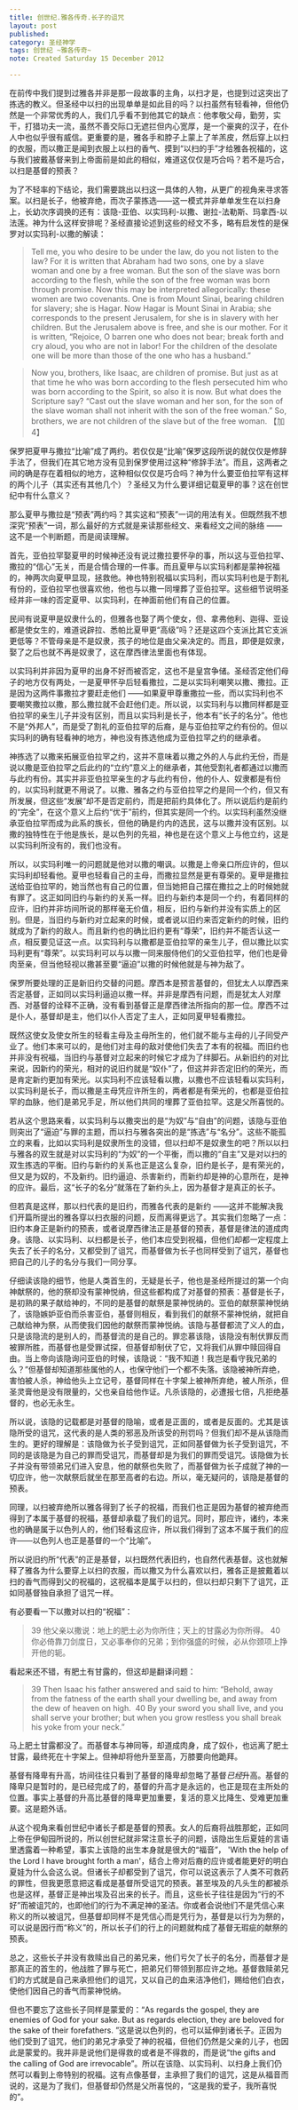 ```yaml
---
title: 创世纪.雅各传奇.长子的诅咒
layout: post
published: 
category: 圣经神学
tags: 创世纪 ~雅各传奇~
note: Created Saturday 15 December 2012

---
```


在前传中我们提到过雅各并非是那一段故事的主角，以扫才是，也提到过这突出了拣选的教义。但圣经中以扫的出现单单是如此目的吗？以扫虽然有轻看神，但他仍然是一个非常优秀的人，我们几乎看不到他其它的缺点：他孝敬父母，勤劳，实干，打猎功夫一流，虽然不善交际口无遮拦但内心宽厚，是一个豪爽的汉子，在仆人中也似乎很有威信。更重要的是，雅各手和脖子上蒙上了羊羔皮，然后穿上以扫的衣服，而以撒正是闻到衣服上以扫的香气、摸到“以扫的手”才给雅各祝福的，这与我们披戴基督来到上帝面前是如此的相似，难道这仅仅是巧合吗？若不是巧合，以扫是基督的预表？

为了不轻率的下结论，我们需要跳出以扫这一具体的人物，从更广的视角来寻求答案。以扫是长子，他被弃绝，而次子蒙拣选——这一模式并非单单发生在以扫身上，长幼次序调换的还有：该隐-亚伯、以实玛利-以撒、谢拉-法勒斯、玛拿西-以法莲。神为什么这样安排呢？圣经直接论述到这些的经文不多，略有启发性的是保罗对以实玛利-以撒的解读：

>Tell me, you who desire to be under the law, do you not listen to the law? For it is written that Abraham had two sons, one by a slave woman and one by a free woman. But the son of the slave was born according to the flesh, while the son of the free woman was born through promise. Now this may be interpreted allegorically: these women are two covenants. One is from Mount Sinai, bearing children for slavery; she is Hagar. Now Hagar is Mount Sinai in Arabia; she corresponds to the present Jerusalem, for she is in slavery with her children. But the Jerusalem above is free, and she is our mother. For it is written, “Rejoice, O barren one who does not bear; break forth and cry aloud, you who are not in labor! For the children of the desolate one will be more than those of the one who has a husband.”

>Now you, brothers, like Isaac, are children of promise. But just as at that time he who was born according to the flesh persecuted him who was born according to the Spirit, so also it is now. But what does the Scripture say? “Cast out the slave woman and her son, for the son of the slave woman shall not inherit with the son of the free woman.” So, brothers, we are not children of the slave but of the free woman.
【加4】

保罗把夏甲与撒拉“比喻”成了两约。若仅仅是“比喻”保罗这段所说的就仅仅是修辞手法了，但我们在其它地方没有见到保罗使用过这种“修辞手法”。而且，这两者之间的确是存在着相似的地方，这种相似仅仅是巧合吗？神为什么要亚伯拉罕有这样的两个儿子（其实还有其他几个）？圣经又为什么要详细记载夏甲的事？这在创世纪中有什么意义？

那么夏甲与撒拉是“预表”两约吗？其实这和“预表”一词的用法有关。但既然我不想深究“预表”一词，那么最好的方式就是来读那些经文、来看经文之间的脉络 ——这不是一个判断题，而是阅读理解。

首先，亚伯拉罕娶夏甲的时候神还没有说过撒拉要怀孕的事，所以这与亚伯拉罕、撒拉的“信心”无关，而是合情合理的一件事。而且夏甲与以实玛利都是蒙神祝福的，神两次向夏甲显现，拯救他。神也特别祝福以实玛利，而以实玛利也是于割礼有份的，亚伯拉罕也很喜欢他，他也与以撒一同埋葬了亚伯拉罕。这些细节说明圣经并非一味的否定夏甲、以实玛利，在神面前他们有自己的位置。

民间有说夏甲是奴隶什么的，但雅各也娶了两个使女，但、拿弗他利、迦得、亚设都是使女生的，难道说辟拉、悉帕比夏甲更“高级”吗？还是这四个支派比其它支派更低等？不管母亲是不是奴隶，孩子的地位是由父亲决定的。而且，即便是奴隶，娶了之后也就不再是奴隶了，这在摩西律法里面也有体现。

以实玛利并非因为夏甲的出身不好而被否定，这也不是皇宫争储。圣经否定他们母子的地方仅有两处，一是夏甲怀孕后轻看撒拉，二是以实玛利嘲笑以撒、撒拉。正是因为这两件事撒拉才要赶走他们 ——如果夏甲尊重撒拉一些，而以实玛利也不要嘲笑撒拉以撒，那么撒拉就不会赶他们走。所以说，以实玛利与以撒同样都是亚伯拉罕的亲生儿子并没有区别，而且以实玛利是长子，他本有“长子的名分”。他也不是“外邦人”，而是受了割礼的亚伯拉罕的后裔，是与亚伯拉罕之约有份的。但以实玛利的确有轻看神的地方，神也没有拣选他成为亚伯拉罕之约的继承者。

神拣选了以撒来拓展亚伯拉罕之约，这并不意味着以撒之外的人与此约无份，而是说以撒是亚伯拉罕之后此约的“立约”意义上的继承者，其他受割礼者都通过以撒而与此约有份。其实并非亚伯拉罕亲生的才与此约有份，他的仆人、奴隶都是有份的，以实玛利就更不用说了。以撒、雅各之约与亚伯拉罕之约是同一个约，但又有所发展，但这些“发展”却不是否定前约，而是把前约具体化了。所以说后约是前约的“完全”，在这个意义上后约“优于”前约，但其实是同一个约。以实玛利虽然没继承亚伯拉罕而成为此系的族长，但他的确是约内的选民，这与以撒并没有区别。以撒的独特性在于他是族长，是以色列的先祖，神也是在这个意义上与他立约，这是以实玛利所没有的，我们也没有。

所以，以实玛利唯一的问题就是他对以撒的嘲讽。以撒是上帝亲口所应许的，但以实玛利却轻看他。夏甲也轻看自己的主母，而撒拉显然是更有尊荣的。夏甲是撒拉送给亚伯拉罕的，她当然也有自己的位置，但当她把自己摆在撒拉之上的时候她就有罪了。这正如同旧约与新约的关系一样。旧约与新约本是同一个约，有着同样的应许，旧约并非坊间所说的那样毫无价值，相反，旧约与新约并没有实质上的区别。但是，当旧约与新约对立起来的时候，或者说以旧约来否定新约的时候，旧约就成为了新约的敌人。而且新约也的确比旧约更有“尊荣”，旧约并不能否认这一点，相反要见证这一点。以实玛利与以撒都是亚伯拉罕的亲生儿子，但以撒比以实玛利更有“尊荣”。以实玛利可以与以撒一同来服侍他们的父亚伯拉罕，他们也是骨肉至亲，但当他轻视以撒甚至要“逼迫”以撒的时候他就是与神为敌了。

保罗所要处理的正是新旧约交替的问题。摩西本是预言基督的，但犹太人以摩西来否定基督，正如同以实玛利逼迫以撒一样。并非是摩西有问题，而是犹太人对摩西、对基督的诠释不正确，没有看到基督正是摩西律法所指向的那一位。摩西不过是仆人，基督却是主，他们以仆人否定了主人，正如同夏甲轻看撒拉。

既然这使女及使女所生的轻看主母及主母所生的，他们就不能与主母的儿子同受产业了。他们本来可以的，是他们对主母的敌对使他们失去了本有的祝福。而旧约也并非没有祝福，当旧约与基督对立起来的时候它才成为了绊脚石。从新旧约的对比来说，因新约的荣光，相对的说旧约就是“奴仆”了，但这并非否定旧约的荣光，而是肯定新约更加有荣光。以实玛利不应该轻看以撒，以撒也不应该轻看以实玛利，以实玛利是长子，而以撒是主母凭应许所生的，两者都是有荣光的，也都是亚伯拉罕的血脉，他们是弟兄手足，所以他们共同的埋葬了亚伯拉罕。这是父所喜悦的。

若从这个思路来看，以实玛利与以撒突出的是“为奴”与“自由”的问题，该隐与亚伯则突出了“逼迫”与罪的主题，而以扫与雅各突出的是“拣选”与“名分”。这些不能孤立的来看，比如以实玛利是奴隶所生的没错，但以扫却不是奴隶生的吧？所以以扫与雅各的双生就是对以实玛利的“为奴”的一个平衡，而以撒的“自主”又是对以扫的双生拣选的平衡。旧约与新约的关系也正是这么复杂，旧约是长子，是有荣光的，但又是为奴的，不及新约。旧约逼迫、杀害新约，而新约却是神的心意所在，是神的应许。最后，这“长子的名分”就落在了新约头上，因为基督才是真正的长子。

但若真是这样，那以扫代表的是旧约，而雅各代表的是新约 ——这并不能解决我们开篇所提出的雅各穿以扫衣服的问题，反而离得更远了。其实我们忽略了一点：旧约本身正是新约的预表，或者说摩西律法正是基督的预表，基督是律法的道成肉身。该隐、以实玛利、以扫都是长子，他们本应受到祝福，但他们却都一定程度上失去了长子的名分，又都受到了诅咒，而基督做为长子也同样受到了诅咒，基督也把自己的儿子的名分与我们一同分享。

仔细读该隐的细节，他是人类首生的，无疑是长子，他也是圣经所提过的第一个向神献祭的，他的祭却没有蒙神悦纳，但这些都构成了对基督的预表：基督是长子，是初熟的果子献给神的，不同的是基督的献祭是蒙神悦纳的。亚伯的献祭蒙神悦纳了，该隐嫉妒亚伯而杀害亚伯，基督则相反，看到我们的献祭不蒙神悦纳，就把自己献给神为祭，从而使我们因他的献祭而蒙神悦纳。该隐与基督都流了义人的血，只是该隐流的是别人的，而基督流的是自己的。罪恋慕该隐，该隐没有制伏罪反而被罪所胜，而基督也是受罪试探，但基督却制伏了它，又将我们从罪中赎回得自由。当上帝向该隐询问亚伯的时候，该隐说：“我不知道！我岂是看守我兄弟的么？”但基督却知道那些属他的人，也保守他们一个都不失落。该隐被神所弃绝，害怕被人杀，神给他头上立记号，基督同样在十字架上被神所弃绝，被人所杀，但圣灵膏他是没有限量的，父也亲自给他作证。凡杀该隐的，必遭报七倍，凡拒绝基督的，也必无永生。

所以说，该隐的记载都是对基督的隐喻，或者是正面的，或者是反面的。尤其是该隐所受的诅咒，这代表的是人类的邪恶及所该受的刑罚吗？但我们却不是从该隐而生的。更好的理解是：该隐做为长子受到诅咒，正如同基督做为长子受到诅咒，不同的是该隐是为自己的罪而受诅咒，而基督却是为我们的罪而受诅咒。该隐做为长子并没有带领弟兄们进入安息，他的献祭也失败了，而基督做为长子成就了神的一切应许，他一次献祭后就坐在那至高者的右边。所以，毫无疑问的，该隐是基督的预表。

同理，以扫被弃绝所以雅各得到了长子的祝福，而我们也正是因为基督的被弃绝而得到了本属于基督的祝福，基督却承载了我们的诅咒。同时，那应许，诸约，本来也的确是属于以色列人的，他们轻看这应许，所以我们得到了这本不属于我们的应许——以色列人也正是基督的一个“比喻”。

所以说旧约所“代表”的正是基督，以扫既然代表旧约，也自然代表基督。这也就解释了雅各为什么要穿上以扫的衣服，而以撒又为什么喜欢以扫，雅各正是披戴着以扫的香气而得到父的祝福的，这祝福本是属于以扫的，但以扫却只剩下了诅咒，正如同基督独自承担了诅咒一样。

有必要看一下以撒对以扫的“祝福”：

> 39 他父亲以撒说：地上的肥土必为你所住；天上的甘露必为你所得。 40 你必倚靠刀剑度日，又必事奉你的兄弟；到你强盛的时候，必从你颈项上挣开他的轭。

看起来还不错，有肥土有甘露的，但这却是翻译问题：

> 39 Then Isaac his father answered and said to him: ​​​​​​​​​​​​​​​​​​​​​​​​​“Behold, away from the fatness of the earth shall your dwelling be, ​​​​​​​and away from the dew of heaven on high. ​​​ 40 ​​​​​​​​By your sword you shall live, ​​​​​​​and you shall serve your brother; ​​​​​​​but when you grow restless ​​​​​​​you shall break his yoke from your neck.” ​​​

马上肥土甘露都没了。而基督本与神同等，却道成肉身，成了奴仆，也远离了肥土甘露，最终死在十字架上。但神却将他升至至高，万膝要向他跪拜。

基督有降卑有升高，坊间往往只看到了基督的降卑却忽略了基督*已经*升高。基督的降卑只是暂时的，是已经完成了的，基督的升高才是永远的，也正是现在主所处的位置。事实上基督的升高比基督的降卑更加重要，复活的意义比降生、受难更加重要。这是题外话。

从这个视角来看创世纪中诸长子都是基督的预表。女人的后裔将战胜那蛇，正如同上帝在伊甸园所说的，所以创世纪就非常注意长子的问题，该隐出生后夏娃的言语里透露着一种希望，事实上该隐的出生本身就是很大的“福音”， 'With the help of the Lord I have brought forth a man'，结合上帝对后裔的应许或者能更好的明白夏娃为什么会这么说。但诸长子却都受到了诅咒，你可以说这表示了人类不可救药的罪性，但我更愿意把这看成是基督所受诅咒的预表。甚至埃及的凡头生的都被杀也是这样，基督正是神出埃及召出来的长子。而且，这些长子往往是因为“行的不好”而被诅咒的，也即他们的行为不满足神的圣洁。你或者会说他们不是凭信心来称义的所以被诅咒，但基督却同样不是凭信心而是凭行为，基督是以行为为祭的，可以说是因行而“称义”的，所以长子们的行上的问题就构成了基督无瑕疵的献祭的预表。

总之，这些长子并没有救赎出自己的弟兄来，他们亏欠了长子的名分，而基督才是那真正的首生的，他战胜了罪与死亡，把弟兄们带领到那应许之地。基督救赎弟兄们的方式就是自己来承担他们的诅咒，又以自己的血来洁净他们，赐给他们白衣，使他们因自己的香气而蒙神悦纳。

但也不要忘了这些长子同样是蒙爱的：“As regards the gospel, they are enemies of God for your sake. But as regards election, they are beloved for the sake of their forefathers. ”这是说以色列的，也可以延伸到诸长子。正因为他们受到了诅咒，他们的弟兄才承受了神的祝福，但他们仍然是父亲的儿子，也因此是蒙爱的。我并非是说他们是得救的或者是不得救的，而是说“the gifts and the calling of God are irrevocable”。所以在该隐、以实玛利、以扫身上我们仍然可以看到上帝特别的祝福。这有点像基督，主承担了我们的诅咒，这是从福音而说的，这是为了我们，但基督却仍然是父所喜悦的，“这是我的爱子，我所喜悦的”。

